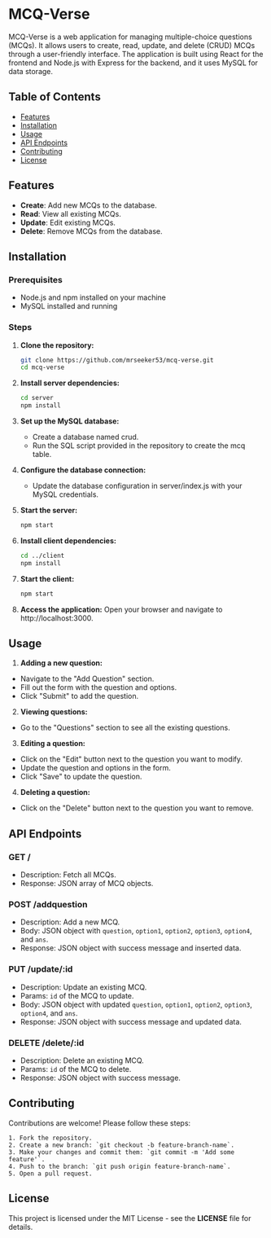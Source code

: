 # MCQ-Verse

MCQ-Verse is a web application for managing multiple-choice questions (MCQs). It allows users to create, read, update, and delete (CRUD) MCQs through a user-friendly interface. The application is built using React for the frontend and Node.js with Express for the backend, and it uses MySQL for data storage.

## Table of Contents

- [Features](#features)
- [Installation](#installation)
- [Usage](#usage)
- [API Endpoints](#api-endpoints)
- [Contributing](#contributing)
- [License](#license)

## Features

- **Create**: Add new MCQs to the database.
- **Read**: View all existing MCQs.
- **Update**: Edit existing MCQs.
- **Delete**: Remove MCQs from the database.

## Installation

### Prerequisites

- Node.js and npm installed on your machine
- MySQL installed and running

### Steps

1. **Clone the repository:**
   ```bash
   git clone https://github.com/mrseeker53/mcq-verse.git
   cd mcq-verse

2. **Install server dependencies:**
   ```bash
   cd server
   npm install

3. **Set up the MySQL database:**
   - Create a database named crud.
   - Run the SQL script provided in the repository to create the mcq table.

4. **Configure the database connection:**
   - Update the database configuration in server/index.js with your MySQL credentials.

5. **Start the server:**
   ```bash
   npm start

6. **Install client dependencies:**
   ```bash
   cd ../client
   npm install

7. **Start the client:**
   ```bash
   npm start

8. **Access the application:**
   Open your browser and navigate to http://localhost:3000.

## Usage

1. **Adding a new question:**

- Navigate to the "Add Question" section.
- Fill out the form with the question and options.
- Click "Submit" to add the question.

2. **Viewing questions:**

- Go to the "Questions" section to see all the existing questions.

3. **Editing a question:**

- Click on the "Edit" button next to the question you want to modify.
- Update the question and options in the form.
- Click "Save" to update the question.

4. **Deleting a question:**

- Click on the "Delete" button next to the question you want to remove.

## API Endpoints

### GET /

- Description: Fetch all MCQs.
- Response: JSON array of MCQ objects.

### POST /addquestion

- Description: Add a new MCQ.
- Body: JSON object with `question`, `option1`, `option2`, `option3`, `option4`, and `ans`.
- Response: JSON object with success message and inserted data.

### PUT /update/:id

- Description: Update an existing MCQ.
- Params: `id` of the MCQ to update.
- Body: JSON object with updated `question`, `option1`, `option2`, `option3`, `option4`, and `ans`.
- Response: JSON object with success message and updated data.

### DELETE /delete/:id

- Description: Delete an existing MCQ.
- Params: `id` of the MCQ to delete.
- Response: JSON object with success message.

## Contributing

   Contributions are welcome! Please follow these steps:

    1. Fork the repository.
    2. Create a new branch: `git checkout -b feature-branch-name`.
    3. Make your changes and commit them: `git commit -m 'Add some feature'`.
    4. Push to the branch: `git push origin feature-branch-name`.
    5. Open a pull request.

## License
   This project is licensed under the MIT License - see the **LICENSE** file for details.

